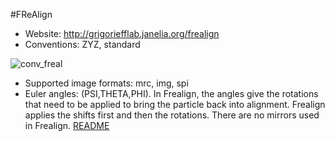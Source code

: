 #FReAlign
  - Website: http://grigoriefflab.janelia.org/frealign
  - Conventions: ZYZ, standard

![conv_freal](https://cloud.githubusercontent.com/assets/6952870/7274419/d223657e-e8fc-11e4-83ba-9b82a9a454e0.png)

  - Supported image formats: mrc, img, spi
  - Euler angles: (PSI,THETA,PHI). In Frealign, the angles give the rotations that need to be applied to bring the particle back into alignment. Frealign applies the shifts first and then the rotations. There are no mirrors used in Frealign. [README](http://grigoriefflab.janelia.org/sites/default/files/readme_frealign.txt)

